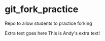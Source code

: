 git_fork_practice
=================

Repo to allow students to practice forking

Extra text goes here
This is Andy's extra text!